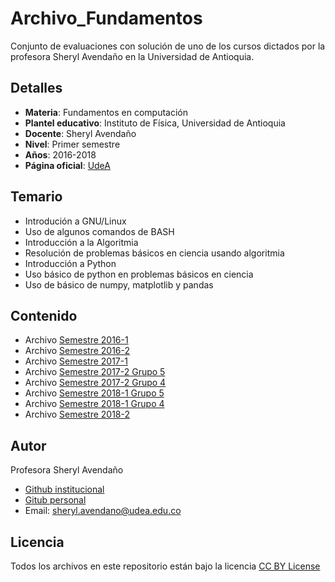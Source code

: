 # Archivo_Fundamentos

Conjunto de evaluaciones con solución de uno de los cursos dictados por la profesora Sheryl Avendaño en la Universidad de Antioquia.

## Detalles

* **Materia**: Fundamentos en computación
* **Plantel educativo**: Instituto de Física, Universidad de Antioquia
* **Docente**: Sheryl Avendaño
* **Nivel**: Primer semestre
* **Años**: 2016-2018
* **Página oficial**: [UdeA](http://www.udea.edu.co/wps/portal/udea/web/inicio/institucional/unidades-academicas/facultades/ciencias-exactas-naturales/institutos/instituto-fisica) 

## Temario

* Introdución a GNU/Linux
* Uso de algunos comandos de BASH
* Introducción a la Algoritmia
* Resolución de problemas básicos en ciencia usando algoritmia
* Introducción a Python
* Uso básico de python en problemas básicos en ciencia
* Uso de básico de numpy, matplotlib y pandas

## Contenido

* Archivo [Semestre 2016-1](/Semestre_2016_1)
* Archivo [Semestre 2016-2](/Semestre_2016_2)
* Archivo [Semestre 2017-1](/Semestre_2017_1)
* Archivo [Semestre 2017-2 Grupo 5](/Semestre_2017_2/Grupo5)
* Archivo [Semestre 2017-2 Grupo 4](/Semestre_2017_2/Grupo4)
* Archivo [Semestre 2018-1 Grupo 5](/Semestre_2018_1/Grupo5)
* Archivo [Semestre 2018-1 Grupo 4](/Semestre_2018_1/Grupo4)
* Archivo [Semestre 2018-2](/Semestre_2018_2)


## Autor

Profesora Sheryl Avendaño 

* [Github institucional](https://github.com/SherylA)
* [Gitub personal](https://github.com/sherphys)
* Email: sheryl.avendano@udea.edu.co 

## Licencia

Todos los archivos en este repositorio están bajo la licencia [CC BY License](/LICENSE)


